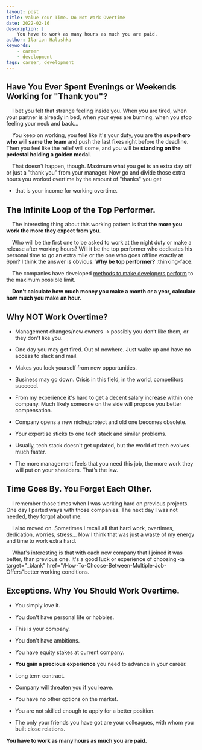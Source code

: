 ```yaml
---
layout: post
title: Value Your Time. Do Not Work Overtime
date: 2022-02-16
description: |
    You have to work as many hours as much you are paid.
author: Ilarion Halushka
keywords:
    - career
    - development
tags: career, development
---
```


## Have You Ever Spent Evenings or Weekends Working for "Thank you"?
&nbsp;&nbsp;&nbsp; I bet you felt that strange feeling inside you.
When you are tired, when your partner is already in bed, when your eyes are burning,
when you stop feeling your neck and back...

&nbsp;&nbsp;&nbsp;  You keep on working, you feel like it's your duty, 
you are the **superhero who will same the team** and push the last fixes right before the deadline.
Then you feel like the relief will come, and you will be **standing on the pedestal holding a golden medal**.

&nbsp;&nbsp;&nbsp; That doesn't happen, though.
Maximum what you get is an extra day off or just a "thank you" from your manager.
Now go and divide those extra hours you worked overtime by the amount of "thanks" you get 
- that is your income for working overtime.


## The Infinite Loop of the Top Performer.
&nbsp;&nbsp;&nbsp; The interesting thing about this working pattern is that **the more you work the more they expect from you**.

&nbsp;&nbsp;&nbsp; Who will be the first one to be asked to work at the night duty or make a release after working hours?
Will it be the top performer who dedicates his personal time to go an extra mile or the one who goes offline exactly at 6pm?
I think the answer is obvious. **Why be top performer?** :thinking-face:

&nbsp;&nbsp;&nbsp; The companies have developed
<a target="_blank" href="/How-To-Make-Developers-Perform">methods to make developers perform</a>
to the maximum possible limit.

&nbsp;&nbsp;&nbsp; **Don't calculate how much money you make a month or a year, calculate how much you make an hour.**


## Why NOT Work Overtime?
* Management changes/new owners -> possibly you don’t like them, or they don't like you.
* One day you may get fired. Out of nowhere. Just wake up and have no access to slack and mail.
* Makes you lock yourself from new opportunities.
  

* Business may go down. Crisis in this field, in the world, competitors succeed.
* From my experience it's hard to get a decent salary increase within one company. 
  Much likely someone on the side will propose you better compensation.
* Company opens a new niche/project and old one becomes obsolete.


* Your expertise sticks to one tech stack and similar problems.
* Usually, tech stack doesn't get updated, but the world of tech evolves much faster.
* The more management feels that you need this job, the more work they will put on your shoulders. 
  That’s the law.


## Time Goes By. You Forget Each Other.
&nbsp;&nbsp;&nbsp; I remember those times when I was working hard on previous projects. 
One day I parted ways with those companies. The next day I was not needed, they forgot about me.

&nbsp;&nbsp;&nbsp;  I also moved on. 
Sometimes I recall all that hard work, overtimes, dedication, worries, stress... 
Now I think that was just a waste of my energy and time to work extra hard.

&nbsp;&nbsp;&nbsp; What's interesting is that with each new company that I joined it was better, than previous one. 
It's a good luck or experience of choosing
<a target="_blank" href="/How-To-Choose-Between-Multiple-Job-Offers"better working conditions</a>.

## Exceptions. Why You Should Work Overtime.
* You simply love it.
* You don't have personal life or hobbies.
* This is your company.
* You don't have ambitions.
* You have equity stakes at current company.
* **You gain a precious experience** you need to advance in your career.


* Long term contract.
* Company will threaten you if you leave.
* You have no other options on the market.
* You are not skilled enough to apply for a better position.
* The only your friends you have got are your colleagues, 
  with whom you built close relations.


**You have to work as many hours as much you are paid.**
